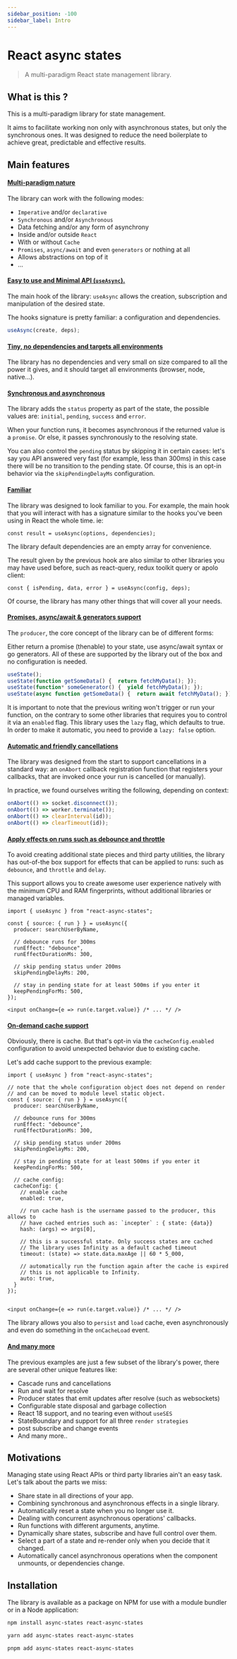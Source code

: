 ```yaml
---
sidebar_position: -100
sidebar_label: Intro
---
```

# React async states
> A multi-paradigm React state management library.

## What is this ?
This is a multi-paradigm library for state management.

It aims to facilitate working non only with asynchronous states, but only the
synchronous ones. It was designed to reduce the need boilerplate to achieve
great, predictable and effective results.

## Main features

#### <ins>Multi-paradigm nature</ins>
The library can work with the following modes:

- `Imperative` and/or `declarative`
- `Synchronous` and/or `Asynchronous`
- Data fetching and/or any form of asynchrony
- Inside and/or outside `React`
- With or without `Cache`
- `Promises`, `async/await` and even `generators` or nothing at all
- Allows abstractions on top of it
- ...

#### <ins>Easy to use and Minimal API (`useAsync`).</ins>
The main hook of the library: `useAsync` allows the creation,
subscription and manipulation of the desired state.

The hooks signature is pretty familiar: a configuration and dependencies.

```typescript
useAsync(create, deps);
```

#### <ins>Tiny, no dependencies and targets all environments</ins>
The library has no dependencies and very small on size compared to all the power
it gives, and it should target all environments (browser, node, native...).

#### <ins>Synchronous and asynchronous</ins>
The library adds the `status` property as part of the state, the possible values
are: `initial`, `pending`, `success` and `error`.

When your function runs, it becomes asynchronous if the returned value is a
`promise`. Or else, it passes synchronously to the resolving state.

You can also control the `pending` status by skipping it in certain cases: let's
say you API answered very fast (for example, less than 300ms) in this case
there will be no transition to the pending state. Of course, this is an opt-in
behavior via the `skipPendingDelayMs` configuration.

#### <ins>Familiar</ins>
The library was designed to look familiar to you. For example, the main hook
that you will interact with has a signature similar to the hooks you've been
using in React the whole time. ie:

```tsx
const result = useAsync(options, dependencies);
```

The library default dependencies are an empty array for convenience.

The result given by the previous hook are also similar to other libraries you
may have used before, such as react-query, redux toolkit query or apolo client:

```tsx
const { isPending, data, error } = useAsync(config, deps);
```

Of course, the library has many other things that will cover all your needs.

#### <ins>Promises, async/await & generators support</ins>
The `producer`, the core concept of the library can be of different forms:

Either return a promise (thenable) to your state, use async/await syntax or go
generators. All of these are supported by the library out of the box and
no configuration is needed.

```typescript
useState();
useState(function getSomeData() {  return fetchMyData(); });
useState(function* someGenerator() {  yield fetchMyData(); });
useState(async function getSomeData() {  return await fetchMyData(); });
```

It is important to note that the previous writing won't trigger or run your
function, on the contrary to some other libraries that requires you to control
it via an `enabled` flag. This library uses the `lazy` flag, which defaults to
true. In order to make it automatic, you need to provide a `lazy: false` option.


#### <ins>Automatic and friendly cancellations</ins>
The library was designed from the start to support cancellations in a standard
way: an `onAbort` callback registration function that registers your callbacks,
that are invoked once your run is cancelled (or manually).

In practice, we found ourselves writing the following, depending on context:
```typescript
onAbort(() => socket.disconnect());
onAbort(() => worker.terminate());
onAbort(() => clearInterval(id));
onAbort(() => clearTimeout(id));
```

#### <ins>Apply effects on runs such as debounce and throttle</ins>
To avoid creating additional state pieces and third party utilities,
the library has out-of-the box support for effects that can be applied to runs:
such as `debounce`, and `throttle` and `delay`.

This support allows you to create awesome user experience natively with the
minimum CPU and RAM fingerprints, without additional libraries or managed
variables.

```tsx
import { useAsync } from "react-async-states";

const { source: { run } } = useAsync({
  producer: searchUserByName,
  
  // debounce runs for 300ms
  runEffect: "debounce",
  runEffectDurationMs: 300,
  
  // skip pending status under 200ms
  skipPendingDelayMs: 200,
  
  // stay in pending state for at least 500ms if you enter it
  keepPendingForMs: 500,
});

<input onChange={e => run(e.target.value)} /* ... */ />
```

#### <ins>On-demand cache support</ins>
Obviously, there is cache. But that's opt-in via the `cacheConfig.enabled`
configuration to avoid unexpected behavior due to existing cache.

Let's add cache support to the previous example:

```tsx
import { useAsync } from "react-async-states";

// note that the whole configuration object does not depend on render
// and can be moved to module level static object.
const { source: { run } } = useAsync({
  producer: searchUserByName,
  
  // debounce runs for 300ms
  runEffect: "debounce",
  runEffectDurationMs: 300,
  
  // skip pending status under 200ms
  skipPendingDelayMs: 200,
  
  // stay in pending state for at least 500ms if you enter it
  keepPendingForMs: 500,
  
  // cache config:
  cacheConfig: {
    // enable cache
    enabled: true,
    
    // run cache hash is the username passed to the producer, this allows to
    // have cached entries such as: `incepter` : { state: {data}}
    hash: (args) => args[0],
    
    // this is a successful state. Only success states are cached
    // The library uses Infinity as a default cached timeout
    timeout: (state) => state.data.maxAge || 60 * 5_000,
    
    // automatically run the function again after the cache is expired
    // this is not applicable to Infinity.
    auto: true,
  }
});


<input onChange={e => run(e.target.value)} /* ... */ />
```

The library allows you also to `persist` and `load` cache, even asynchronously
and even do something in the `onCacheLoad` event.

#### <ins>And many more</ins>

The previous examples are just a few subset of the library's power, there are
several other unique features like:

- Cascade runs and cancellations
- Run and wait for resolve
- Producer states that emit updates after resolve (such as websockets)
- Configurable state disposal and garbage collection
- React 18 support, and no tearing even without `useSES`
- StateBoundary and support for all three `render strategies`
- post subscribe and change events
- And many more..

## Motivations
Managing state using React APIs or third party libraries ain't an easy task.
Let's talk about the parts we miss:

- Share state in all directions of your app.
- Combining synchronous and asynchronous effects in a single library.
- Automatically reset a state when you no longer use it.
- Dealing with concurrent asynchronous operations' callbacks.
- Run functions with different arguments, anytime.
- Dynamically share states, subscribe and have full control over them.
- Select a part of a state and re-render only when you decide that it changed.
- Automatically cancel asynchronous operations when the component unmounts, 
  or dependencies change.

## Installation

The library is available as a package on NPM for use with a module bundler or 
in a Node application:

```bash title="NPM"
npm install async-states react-async-states
```

```bash title="YARN"
yarn add async-states react-async-states
```

```bash title="PNPM"
pnpm add async-states react-async-states
```
